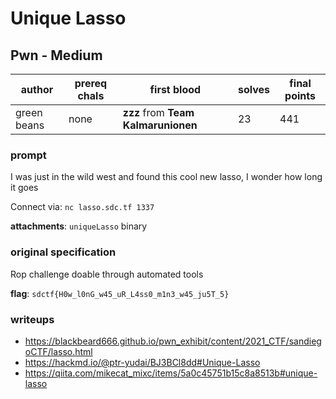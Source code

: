 # Unique Lasso
## Pwn - Medium
| author | prereq chals | first blood | solves | final points |
| --- | --- | --- | --- | --- |
| green beans | none | **zzz** from **Team Kalmarunionen** | 23 | 441 |

### prompt
I was just in the wild west and found this cool new lasso, I wonder how long it goes

Connect via: `nc lasso.sdc.tf 1337`

**attachments**: `uniqueLasso` binary

### original specification
Rop challenge doable through automated tools

**flag**: `sdctf{H0w_l0nG_w45_uR_L4ss0_m1n3_w45_ju5T_5}`
### writeups
- https://blackbeard666.github.io/pwn_exhibit/content/2021_CTF/sandiegoCTF/lasso.html
- https://hackmd.io/@ptr-yudai/BJ3BCl8dd#Unique-Lasso
- https://qiita.com/mikecat_mixc/items/5a0c45751b15c8a8513b#unique-lasso
